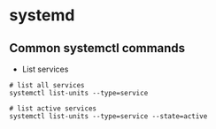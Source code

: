 # systemd

## Common systemctl commands

* List services

```
# list all services
systemctl list-units --type=service

# list active services
systemctl list-units --type=service --state=active
```
